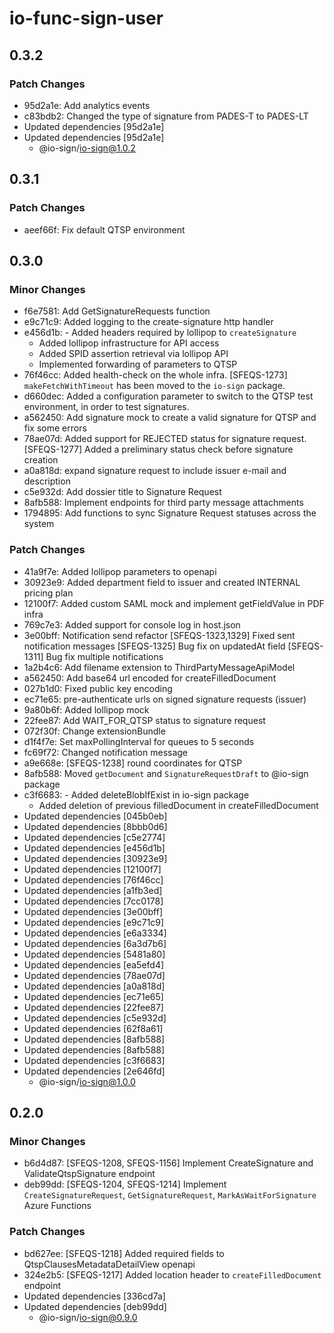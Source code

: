 # io-func-sign-user

## 0.3.2

### Patch Changes

- 95d2a1e: Add analytics events
- c83bdb2: Changed the type of signature from PADES-T to PADES-LT
- Updated dependencies [95d2a1e]
- Updated dependencies [95d2a1e]
  - @io-sign/io-sign@1.0.2

## 0.3.1

### Patch Changes

- aeef66f: Fix default QTSP environment

## 0.3.0

### Minor Changes

- f6e7581: Add GetSignatureRequests function
- e9c71c9: Added logging to the create-signature http handler
- e456d1b: - Added headers required by lollipop to `createSignature`
  - Added lollipop infrastructure for API access
  - Added SPID assertion retrieval via lollipop API
  - Implemented forwarding of parameters to QTSP
- 76f46cc: Added health-check on the whole infra. [SFEQS-1273]
  `makeFetchWithTimeout` has been moved to the `io-sign` package.
- d660dec: Added a configuration parameter to switch to the QTSP test environment, in order to test signatures.
- a562450: Add signature mock to create a valid signature for QTSP and fix some errors
- 78ae07d: Added support for REJECTED status for signature request. [SFEQS-1277]
  Added a preliminary status check before signature creation
- a0a818d: expand signature request to include issuer e-mail and description
- c5e932d: Add dossier title to Signature Request
- 8afb588: Implement endpoints for third party message attachments
- 1794895: Add functions to sync Signature Request statuses across the system

### Patch Changes

- 41a9f7e: Added lollipop parameters to openapi
- 30923e9: Added department field to issuer and created INTERNAL pricing plan
- 12100f7: Added custom SAML mock and implement getFieldValue in PDF infra
- 769c7e3: Added support for console log in host.json
- 3e00bff: Notification send refactor
  [SFEQS-1323,1329] Fixed sent notification messages
  [SFEQS-1325] Bug fix on updatedAt field
  [SFEQS-1311] Bug fix multiple notifications
- 1a2b4c6: Add filename extension to ThirdPartyMessageApiModel
- a562450: Add base64 url encoded for createFilledDocument
- 027b1d0: Fixed public key encoding
- ec71e65: pre-authenticate urls on signed signature requests (issuer)
- 9a80b6f: Added lollipop mock
- 22fee87: Add WAIT_FOR_QTSP status to signature request
- 072f30f: Change extensionBundle
- d1f4f7e: Set maxPollingInterval for queues to 5 seconds
- fc69f72: Changed notification message
- a9e668e: [SFEQS-1238] round coordinates for QTSP
- 8afb588: Moved `getDocument` and `SignatureRequestDraft` to @io-sign package
- c3f6683: - Added deleteBlobIfExist in io-sign package
  - Added deletion of previous filledDocument in createFilledDocument
- Updated dependencies [045b0eb]
- Updated dependencies [8bbb0d6]
- Updated dependencies [c5e2774]
- Updated dependencies [e456d1b]
- Updated dependencies [30923e9]
- Updated dependencies [12100f7]
- Updated dependencies [76f46cc]
- Updated dependencies [a1fb3ed]
- Updated dependencies [7cc0178]
- Updated dependencies [3e00bff]
- Updated dependencies [e9c71c9]
- Updated dependencies [e6a3334]
- Updated dependencies [6a3d7b6]
- Updated dependencies [5481a80]
- Updated dependencies [ea5efd4]
- Updated dependencies [78ae07d]
- Updated dependencies [a0a818d]
- Updated dependencies [ec71e65]
- Updated dependencies [22fee87]
- Updated dependencies [c5e932d]
- Updated dependencies [62f8a61]
- Updated dependencies [8afb588]
- Updated dependencies [8afb588]
- Updated dependencies [c3f6683]
- Updated dependencies [2e646fd]
  - @io-sign/io-sign@1.0.0

## 0.2.0

### Minor Changes

- b6d4d87: [SFEQS-1208, SFEQS-1156] Implement CreateSignature and ValidateQtspSignature endpoint
- deb99dd: [SFEQS-1204, SFEQS-1214] Implement `CreateSignatureRequest`, `GetSignatureRequest`, `MarkAsWaitForSignature` Azure Functions

### Patch Changes

- bd627ee: [SFEQS-1218] Added required fields to QtspClausesMetadataDetailView openapi
- 324e2b5: [SFEQS-1217] Added location header to `createFilledDocument` endpoint
- Updated dependencies [336cd7a]
- Updated dependencies [deb99dd]
  - @io-sign/io-sign@0.9.0
